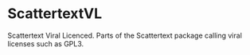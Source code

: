 # ScattertextVL
Scattertext Viral Licenced. Parts of the Scattertext package calling viral licenses such as GPL3.
